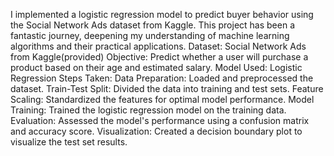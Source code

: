 I implemented a logistic regression model to predict buyer behavior using the Social Network Ads dataset from Kaggle.
<be>
This project has been a fantastic journey, deepening my understanding of machine learning algorithms and their practical applications.
Dataset: Social Network Ads from Kaggle(provided)
Objective: Predict whether a user will purchase a product based on their age and estimated salary.
Model Used: Logistic Regression
Steps Taken:
Data Preparation: Loaded and preprocessed the dataset.
Train-Test Split: Divided the data into training and test sets.
Feature Scaling: Standardized the features for optimal model performance.
Model Training: Trained the logistic regression model on the training data.
Evaluation: Assessed the model's performance using a confusion matrix and accuracy score.
Visualization: Created a decision boundary plot to visualize the test set results.
